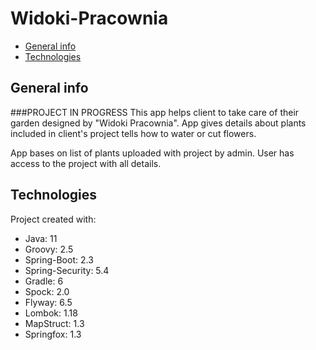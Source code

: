 # Widoki-Pracownia
* [General info](#general-info)
* [Technologies](#technologies)
## General info
###PROJECT IN PROGRESS
This app helps client to take care of their garden designed by "Widoki Pracownia".
App gives details about plants included in client's project tells how to water or cut flowers.

App bases on list of plants uploaded with project by admin.
User has access to the project with all details.

	
## Technologies
Project created with:
* Java: 11
* Groovy: 2.5
* Spring-Boot: 2.3
* Spring-Security: 5.4
* Gradle: 6
* Spock: 2.0
* Flyway: 6.5
* Lombok: 1.18
* MapStruct: 1.3
* Springfox: 1.3